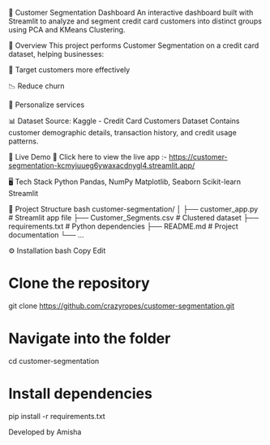 🧩 Customer Segmentation Dashboard
An interactive dashboard built with Streamlit to analyze and segment credit card customers into distinct groups using PCA and KMeans Clustering.

🌟 Overview
This project performs Customer Segmentation on a credit card dataset, helping businesses:

🎯 Target customers more effectively

📉 Reduce churn

🤝 Personalize services

📊 Dataset
Source: Kaggle - Credit Card Customers Dataset
Contains customer demographic details, transaction history, and credit usage patterns.

🚀 Live Demo
🔗 Click here to view the live app :- https://customer-segmentation-kcmyjuueg6ywaxacdnygl4.streamlit.app/ 

🖥️ Tech Stack
Python
Pandas, NumPy
Matplotlib, Seaborn
Scikit-learn
Streamlit

📂 Project Structure
bash
customer-segmentation/
│
├── customer_app.py            # Streamlit app file
├── Customer_Segments.csv      # Clustered dataset
├── requirements.txt           # Python dependencies
├── README.md                  # Project documentation
└── ...

⚙️ Installation
bash
Copy
Edit
# Clone the repository
git clone https://github.com/crazyropes/customer-segmentation.git

# Navigate into the folder
cd customer-segmentation

# Install dependencies
pip install -r requirements.txt


Developed by Amisha